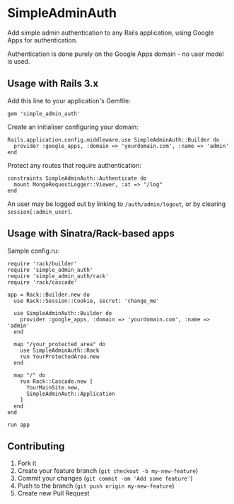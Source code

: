 # SimpleAdminAuth

Add simple admin authentication to any Rails application, using Google Apps for authentication.

Authentication is done purely on the Google Apps domain - no user model is used.

## Usage with Rails 3.x

Add this line to your application's Gemfile:

    gem 'simple_admin_auth'

Create an initialiser configuring your domain:

    Rails.application.config.middleware.use SimpleAdminAuth::Builder do
      provider :google_apps, :domain => 'yourdomain.com', :name => 'admin'
    end

Protect any routes that require authentication:

    constraints SimpleAdminAuth::Authenticate do
      mount MongoRequestLogger::Viewer, :at => "/log"
    end

An user may be logged out by linking to `/auth/admin/logout`, or by clearing `session[:admin_user]`.

## Usage with Sinatra/Rack-based apps

Sample config.ru:

    require 'rack/builder'
    require 'simple_admin_auth'
    require 'simple_admin_auth/rack'
    require 'rack/cascade'

    app = Rack::Builder.new do
      use Rack::Session::Cookie, secret: 'change_me'

      use SimpleAdminAuth::Builder do
        provider :google_apps, :domain => 'yourdomain.com', :name => 'admin'
      end

      map "/your_protected_area" do
        use SimpleAdminAuth::Rack
        run YourProtectedArea.new
      end

      map "/" do
        run Rack::Cascade.new [
          YourMainSite.new,
          SimpleAdminAuth::Application
        ]
      end
    end

    run app


## Contributing

1. Fork it
2. Create your feature branch (`git checkout -b my-new-feature`)
3. Commit your changes (`git commit -am 'Add some feature'`)
4. Push to the branch (`git push origin my-new-feature`)
5. Create new Pull Request
